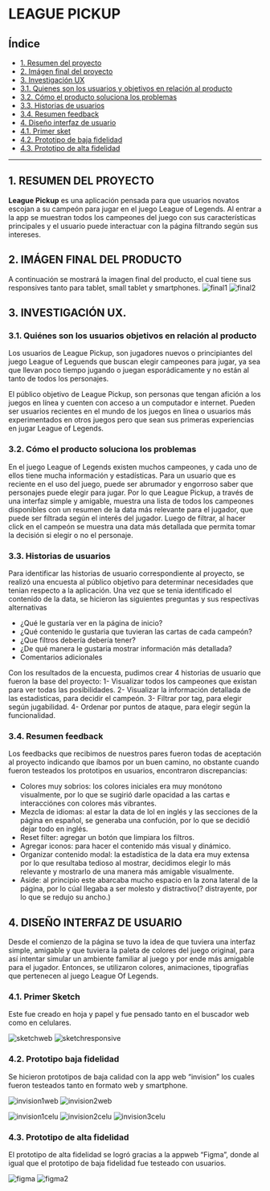 # LEAGUE PICKUP

## Índice

* [1. Resumen del proyecto](#1.-Resumen-del-proyecto)
* [2. Imágen final del proyecto](#2.-imágen-final-del-proyecto)
* [3. Investigación UX](#3.-investigación-ux)
* [3.1. Quienes son los usuarios y objetivos en relación al producto](#.3.1.-Quiénes-son-los-usuarios-objetivos-en-relación-al-producto)
* [3.2. Cómo el producto soluciona los problemas](#3.2.-Cómo-el-producto-soluciona-los-problemas)
* [3.3. Historias de usuarios](#3.3.-Historias-de-usuarios)
* [3.4. Resumen feedback](#3.4.-resumen-feedback)
* [4. Diseño interfaz de usuario](#4.-Diseño-interfaz-de-usuario)
* [4.1. Primer sket](#4.1.-Primer-sketch)
* [4.2. Prototipo de baja fidelidad](#4.2.-Prototipo-de-baja-fidelidad)
* [4.3. Prototipo de alta fidelidad](#4.3.-Prototipo-de-alta-fidelidad)

***

## 1. RESUMEN DEL PROYECTO


**League Pickup** es una aplicación pensada para que usuarios novatos escojan a su campeón para jugar en el juego League of Legends. Al entrar a la app se muestran todos los campeones del juego con sus características principales y el usuario puede interactuar con la página filtrando según sus intereses.

## 2. IMÁGEN FINAL DEL PRODUCTO


A continuación se mostrará la imagen final del producto, el cual tiene sus responsives tanto para tablet, small tablet y smartphones.
![final1]( ) ![final2]( )


## 3. INVESTIGACIÓN UX.


### 3.1. Quiénes son los usuarios objetivos en relación al producto

Los usuarios de League Pickup, son jugadores nuevos o principiantes del juego League of Leguends que buscan elegir campeones para jugar, ya sea que llevan poco tiempo jugando o juegan esporádicamente y no están al tanto de todos los personajes.

El público objetivo de League Pickup, son personas que tengan afición a los juegos en línea y cuenten con acceso a un computador e internet. Pueden ser usuarios recientes en el mundo de los juegos en línea o usuarios más experimentados en otros juegos pero que sean sus primeras experiencias en jugar League of Legends.

### 3.2. Cómo el producto soluciona los problemas

En el juego League of Legends existen muchos campeones, y cada uno de ellos tiene mucha información y estadísticas. Para un usuario que es reciente en el uso del juego, puede ser abrumador y engorroso saber que personajes puede elegir para jugar. Por lo que League Pickup, a través de una interfaz simple y amigable, muestra una lista de todos los campeones disponibles con un resumen de la data más relevante para el jugador, que puede ser filtrada según el interés del jugador. Luego de filtrar, al hacer click en el campeón se muestra una data más detallada que permita tomar la decisión si elegir o no el personaje. 

### 3.3. Historias de usuarios

Para identificar las historias de usuario correspondiente al proyecto, se realizó una encuesta al público objetivo para determinar necesidades que tenian respecto a la aplicación. Una vez que se tenia identificado el contenido de la data, se hicieron las siguientes preguntas y sus respectivas alternativas
* ¿Qué le gustaría ver en la página de inicio?
* ¿Qué contenido le gustaria que tuvieran las cartas de cada campeón?
* ¿Que filtros debería debería tener?
* ¿De qué manera le gustaria mostrar información más detallada?
* Comentarios adicionales

Con los resultados de la encuesta, pudimos crear 4 historias de usuario que fueron la base del proyecto:
1- Visualizar todos los campeones que existan para ver todas las posibilidades.
2- Visualizar la información detallada de las estadisticas, para decidir el campeón.
3- Filtrar por tag, para elegir según jugabilidad.
4- Ordenar por puntos de ataque, para elegir según la funcionalidad.

### 3.4. Resumen feedback

Los feedbacks que recibimos de nuestros pares fueron todas de aceptación al proyecto indicando que íbamos por un buen camino, no obstante cuando fueron testeados los prototipos en usuarios, encontraron discrepancias:

* Colores muy sobrios: los colores iniciales era muy monótono visualmente, por lo que se sugirió darle opacidad a las cartas e interacciónes con colores más vibrantes.
* Mezcla de idiomas: al estar la data de lol en inglés y las secciones de la página en español, se generaba una confución, por lo que se decidió dejar todo en inglés.
* Reset filter: agregar un botón que limpiara los filtros.
* Agregar iconos: para hacer el contenido más visual y dinámico.
* Organizar contenido modal: la estadística de la data era muy extensa por lo que resultaba tedioso al mostrar, decidimos elegir lo más relevante y mostrarlo de una manera más amigable visualmente.
* Aside: al principio este abarcaba mucho espacio en la zona lateral de la página, por lo cúal llegaba a ser molesto y distractivo(? distrayente, por lo que se redujo su ancho.)

## 4. DISEÑO INTERFAZ DE USUARIO


Desde el comienzo de la página se tuvo la idea de que tuviera una interfaz simple, amigable y que tuviera la paleta de colores del juego original, para así intentar simular un ambiente familiar al juego y por ende más amigable para el jugador. Entonces, se utilizaron colores, animaciones, tipografías que pertenecen al juego League Of Legends.

### 4.1. Primer Sketch

Este fue creado en hoja y papel y fue pensado tanto en el buscador web como en celulares.

![sketchweb](https://raw.githubusercontent.com/paupi-chill-e/SCL014-data-lovers/master/src/img/FotosReadMe/sketchweb.jpeg) ![sketchresponsive](https://raw.githubusercontent.com/paupi-chill-e/SCL014-data-lovers/master/src/img/FotosReadMe/sketchresponsive.jpeg)

### 4.2. Prototipo baja fidelidad

Se hicieron prototipos de baja calidad con la app web “invision” los cuales fueron testeados tanto en formato web y smartphone.

![invision1web](https://raw.githubusercontent.com/paupi-chill-e/SCL014-data-lovers/master/src/img/FotosReadMe/invision1web.png) ![invision2web](https://raw.githubusercontent.com/paupi-chill-e/SCL014-data-lovers/master/src/img/FotosReadMe/invision2web.png)

![invision1celu](https://raw.githubusercontent.com/paupi-chill-e/SCL014-data-lovers/master/src/img/FotosReadMe/invision1celu.png) ![invision2celu](https://raw.githubusercontent.com/paupi-chill-e/SCL014-data-lovers/master/src/img/FotosReadMe/invision2celu.png) ![invision3celu](https://raw.githubusercontent.com/paupi-chill-e/SCL014-data-lovers/master/src/img/FotosReadMe/invision3celu.png)

### 4.3. Prototipo de alta fidelidad

El prototipo de alta fidelidad se logró gracias a la appweb “Figma”, donde al igual que el prototipo de baja fidelidad fue testeado con usuarios. 

![figma](https://raw.githubusercontent.com/paupi-chill-e/SCL014-data-lovers/master/src/img/FotosReadMe/figma.png) ![figma2](https://raw.githubusercontent.com/paupi-chill-e/SCL014-data-lovers/master/src/img/FotosReadMe/Figma2.png)


